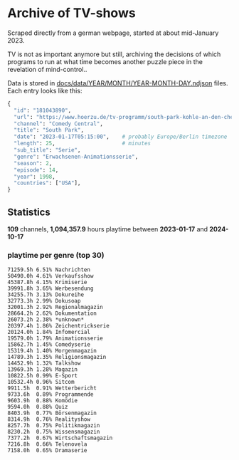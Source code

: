 # Archive of TV-shows

Scraped directly from a german webpage, started at about mid-January 2023.

TV is not as important anymore but still, archiving the decisions of which programs to run at what time
becomes another puzzle piece in the revelation of mind-control.. 

Data is stored in [docs/data/YEAR/MONTH/YEAR-MONTH-DAY.ndjson](docs/data/) files. 
Each entry looks like this:

```python
{
  "id": "181043890", 
  "url": "https://www.hoerzu.de/tv-programm/south-park-kohle-an-den-chefkoch/bid_181043890/", 
  "channel": "Comedy Central", 
  "title": "South Park", 
  "date": "2023-01-17T05:15:00",    # probably Europe/Berlin timezone 
  "length": 25,                     # minutes 
  "sub_title": "Serie", 
  "genre": "Erwachsenen-Animationsserie", 
  "season": 2, 
  "episode": 14, 
  "year": 1998, 
  "countries": ["USA"],
}
```

## Statistics

**109** channels, **1,094,357.9** hours playtime between **2023-01-17** and **2024-10-17**


### playtime per genre (top 30)

    71259.5h 6.51% Nachrichten
    50490.0h 4.61% Verkaufsshow
    45387.8h 4.15% Krimiserie
    39991.8h 3.65% Werbesendung
    34255.7h 3.13% Dokureihe
    32773.3h 2.99% Dokusoap
    32001.3h 2.92% Regionalmagazin
    28664.2h 2.62% Dokumentation
    26073.2h 2.38% *unknown*
    20397.4h 1.86% Zeichentrickserie
    20124.0h 1.84% Infomercial
    19579.0h 1.79% Animationsserie
    15862.7h 1.45% Comedyserie
    15319.4h 1.40% Morgenmagazin
    14789.3h 1.35% Religionsmagazin
    14452.9h 1.32% Talkshow
    13969.3h 1.28% Magazin
    10822.5h 0.99% E-Sport
    10532.4h 0.96% Sitcom
    9911.5h  0.91% Wetterbericht
    9733.6h  0.89% Programmende
    9603.9h  0.88% Komödie
    9594.0h  0.88% Quiz
    8403.9h  0.77% Börsenmagazin
    8314.9h  0.76% Realityshow
    8257.7h  0.75% Politikmagazin
    8230.2h  0.75% Wissensmagazin
    7377.2h  0.67% Wirtschaftsmagazin
    7216.8h  0.66% Telenovela
    7158.0h  0.65% Dramaserie
